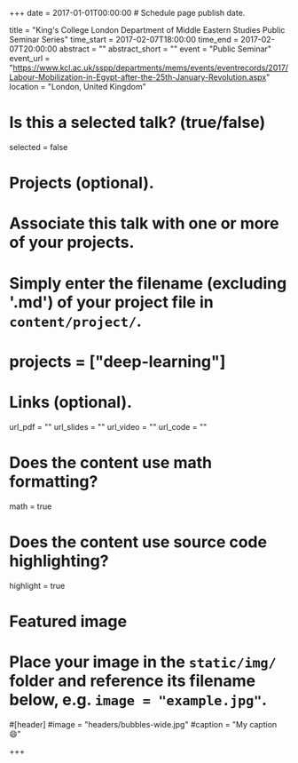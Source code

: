 +++
date = 2017-01-01T00:00:00 # Schedule page publish date.

title = "King's College London Department of Middle Eastern Studies Public Seminar Series"
time_start = 2017-02-07T18:00:00
time_end = 2017-02-07T20:00:00
abstract = ""
abstract_short = ""
event = "Public Seminar"
event_url = "https://www.kcl.ac.uk/sspp/departments/mems/events/eventrecords/2017/Labour-Mobilization-in-Egypt-after-the-25th-January-Revolution.aspx"
location = "London, United Kingdom"

# Is this a selected talk? (true/false)
selected = false

# Projects (optional).
#   Associate this talk with one or more of your projects.
#   Simply enter the filename (excluding '.md') of your project file in `content/project/`.
# projects = ["deep-learning"]

# Links (optional).
url_pdf = ""
url_slides = ""
url_video = ""
url_code = ""

# Does the content use math formatting?
math = true

# Does the content use source code highlighting?
highlight = true

# Featured image
# Place your image in the `static/img/` folder and reference its filename below, e.g. `image = "example.jpg"`.
#[header]
#image = "headers/bubbles-wide.jpg"
#caption = "My caption :smile:"

+++
